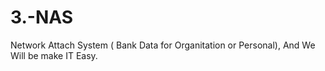 # 3.-NAS
Network Attach System ( Bank Data for Organitation or Personal), And We Will be make IT Easy.
